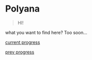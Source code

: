 # Polyana

> HI!

what you want to find here? Too soon...

[current progress](https://www.youtube.com/watch?v=A-MqesnFv3s)

[prev progress](https://www.youtube.com/watch?v=VHwu0spraFU)
